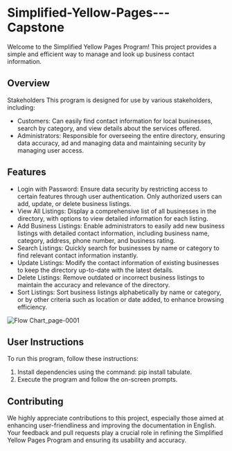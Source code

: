 # Simplified-Yellow-Pages---Capstone

Welcome to the Simplified Yellow Pages Program! This project provides a simple and efficient way to manage and look up business contact information.

## Overview

Stakeholders
This program is designed for use by various stakeholders, including:
* Customers: Can easily find contact information for local businesses, search by category, and view details about the services offered.
* Administrators: Responsible for overseeing the entire directory, ensuring data accuracy, ad and managing data and maintaining security by managing user access.


## Features
* Login with Password: Ensure data security by restricting access to certain features through user authentication. Only authorized users can add, update, or delete business listings.
* View All Listings: Display a comprehensive list of all businesses in the directory, with options to view detailed information for each listing.
* Add Business Listings: Enable administrators to easily add new business listings with detailed contact information, including business name, category, address, phone number, and business rating.
* Search Listings: Quickly search for businesses by name or category to find relevant contact information instantly.
* Update Listings: Modify the contact information of existing businesses to keep the directory up-to-date with the latest details.
* Delete Listings: Remove outdated or incorrect business listings to maintain the accuracy and relevance of the directory.
* Sort Listings: Sort business listings alphabetically by name or category, or by other criteria such as location or date added, to enhance browsing efficiency.

![Flow Chart_page-0001](image.jpg)

## User Instructions
To run this program, follow these instructions:
1. Install dependencies using the command: pip install tabulate.
2. Execute the program and follow the on-screen prompts.


## Contributing
We highly appreciate contributions to this project, especially those aimed at enhancing user-friendliness and improving the documentation in English. Your feedback and pull requests play a crucial role in refining the Simplified Yellow Pages Program and ensuring its usability and accuracy.

